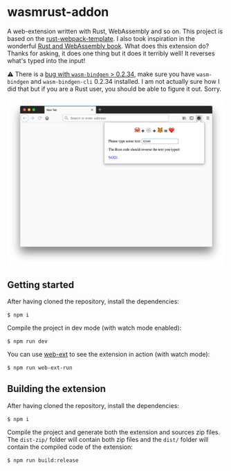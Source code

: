# wasmrust-addon

A web-extension written with Rust, WebAssembly and so on. This project is based
on the
[rust-webpack-template](https://github.com/rustwasm/rust-webpack-template). I
also took inspiration in the wonderful [Rust and WebAssembly
book](https://rustwasm.github.io/book/introduction.html). What does this
extension do? Thanks for asking, it does one thing but it does it terribly well!
It reverses what's typed into the input!

:warning: There is a [bug with `wasm-bindgen` >
0.2.34](https://github.com/rustwasm/wasm-bindgen/issues/1246), make sure you
have `wasm-bindgen` and `wasm-bindgen-cli` 0.2.34 installed. I am not actually
sure how I did that but if you are a Rust user, you should be able to figure it
out. Sorry.

<p align="center"><img src="docs/screenshot.png"></p>

## Getting started

After having cloned the repository, install the dependencies:

```
$ npm i
```

Compile the project in dev mode (with watch mode enabled):

```
$ npm run dev
```

You can use [web-ext](https://github.com/mozilla/web-ext) to see the extension
in action (with watch mode):

```
$ npm run web-ext-run
```

## Building the extension

After having cloned the repository, install the dependencies:

```
$ npm i
```

Compile the project and generate both the extension and sources zip files. The
`dist-zip/` folder will contain both zip files and the `dist/` folder will
contain the compiled code of the extension:

```
$ npm run build:release
```

